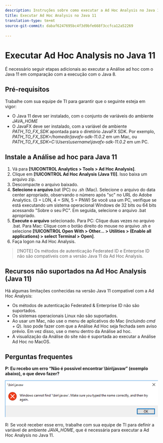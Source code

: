 ```yaml
---
description: Instruções sobre como executar a Ad Hoc Analysis no Java 11.
title: Executar Ad Hoc Analysis no Java 11
translation-type: tm+mt
source-git-commit: dabaf6247695bc4f3d9bfe668f3ccfca12a52269

---
```



# Executar Ad Hoc Analysis no Java 11

É necessário seguir etapas adicionais ao executar a Análise ad hoc com o Java 11 em comparação com a execução com o Java 8.

## Pré-requisitos

Trabalhe com sua equipe de TI para garantir que o seguinte esteja em vigor:

* O Java 11 deve ser instalado, com o conjunto de variáveis do ambiente *JAVA_HOME*
* O JavaFX deve ser instalado, com a variável de ambiente *PATH_TO_FX_SDK* apontada para o diretório JavaFX SDK. Por exemplo, *PATH_TO_FX_SDK=/homedir/javafx-sdk-11.0.2* em um Mac, ou *PATH_TO_FX_SDK=C:\Users\username\javafx-sdk-11.0.2* em um PC.

## Instale a Análise ad hoc para Java 11

1. Vá para **[!UICONTROL Analytics > Tools > Ad Hoc Analysis]**.
1. Clique em **[!UICONTROL Ad Hoc Analysis (Java 11)]**. Isso baixa um arquivo zip.
1. Descompacte o arquivo baixado.
1. **Selecione o arquivo**.bat (PC) ou .sh (Mac). Selecione o arquivo do data center apropriado, observando o número após &quot;sc&quot; no URL do Adobe Analytics. (3 = LON, 4 = SIN, 5 = PNW) Se você usa um PC, verifique se está executando um sistema operacional Windows de 32 bits ou 64 bits acessando &quot;Sobre o seu PC&quot;. Em seguida, selecione o arquivo .bat apropriado.
1. **Execute o arquivo** selecionado. Para PC: Clique duas vezes no arquivo .bat. Para Mac: Clique com o botão direito do mouse no arquivo .sh e selecione **[!UICONTROL Open With > Other... > Utilities > (Enable all applications) > select Terminal > Open]**.
1. Faça logon na Ad Hoc Analysis.

>[!NOTE] Os métodos de autenticação Federated ID e Enterprise ID não são compatíveis com a versão Java 11 da Ad Hoc Analysis.

## Recursos não suportados na Ad Hoc Analysis (Java 11)

Há algumas limitações conhecidas na versão Java 11 compatível com a Ad Hoc Analysis:

* Os métodos de autenticação Federated &amp; Enterprise ID não são suportados.
* Os sistemas operacionais Linux não são suportados.
* Ao usar um Mac, não use o menu de aplicativos do Mac (incluindo *cmd + Q*). Isso pode fazer com que a Análise Ad Hoc seja fechada sem aviso prévio. Em vez disso, use o menu dentro da Análise ad hoc.
* A visualização da Análise do site não é suportada ao executar a Análise Ad Hoc no MacOS.

## Perguntas frequentes

**P: Eu recebo um erro “Não é possível encontrar \bin\javaw” (exemplo abaixo), o que devo fazer?**

![](/help/analyze/ad-hoc-analysis/assets/error-java.png)

R: Se você receber esse erro, trabalhe com sua equipe de TI para definir a variável de ambiente *JAVA_HOME*, que é necessária para executar a Ad Hoc Analysis no Java 11.
